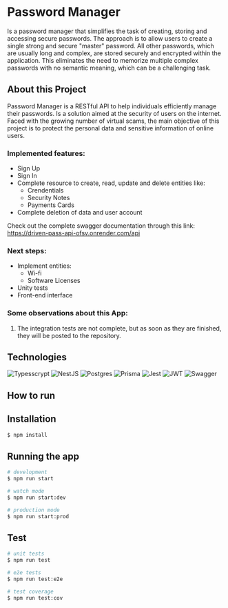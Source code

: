 # Password Manager

Is a password manager that simplifies the task of creating, storing and accessing secure passwords. The approach is to allow users to create a single strong and secure "master" password. All other passwords, which are usually long and complex, are stored securely and encrypted within the application. This eliminates the need to memorize multiple complex passwords with no semantic meaning, which can be a challenging task.

## About this Project

Password Manager is a RESTful API to help individuals efficiently manage their passwords. Is a solution aimed at the security of users on the internet. Faced with the growing number of virtual scams, the main objective of this project is to protect the personal data and sensitive information of online users.

<h3>Implemented features:</h3>

- Sign Up
- Sign In
- Complete resource to create, read, update and delete entities like:
  - Crendentials
  - Security Notes
  - Payments Cards
- Complete deletion of data and user account

Check out the complete swagger documentation through this link: https://driven-pass-api-ofsv.onrender.com/api

<h3>Next steps:</h3>

- Implement entities:
  - Wi-fi
  - Software Licenses
- Unity tests
- Front-end interface

<h3>Some observations about this App:</h3>

1. The integration tests are not complete, but as soon as they are finished, they will be posted to the repository.

## Technologies

<div>

  ![Typesscrypt](https://img.shields.io/badge/TypeScript-3178C6.svg?style=for-the-badge&logo=TypeScript&logoColor=white)
  ![NestJS](https://img.shields.io/badge/nestjs-%23E0234E.svg?style=for-the-badge&logo=nestjs&logoColor=white)
  ![Postgres](https://img.shields.io/badge/postgres-%23316192.svg?style=for-the-badge&logo=postgresql&logoColor=white)
  ![Prisma](https://img.shields.io/badge/Prisma-3982CE?style=for-the-badge&logo=Prisma&logoColor=white)
  ![Jest](https://img.shields.io/badge/-jest-%23C21325?style=for-the-badge&logo=jest&logoColor=white)
  ![JWT](https://img.shields.io/badge/JWT-black?style=for-the-badge&logo=JSON%20web%20tokens)
  ![Swagger](https://img.shields.io/badge/Swagger-85EA2D.svg?style=for-the-badge&logo=Swagger&logoColor=black)
</div>

## How to run


## Installation

```bash
$ npm install
```


## Running the app

```bash
# development
$ npm run start

# watch mode
$ npm run start:dev

# production mode
$ npm run start:prod
```

## Test

```bash
# unit tests
$ npm run test

# e2e tests
$ npm run test:e2e

# test coverage
$ npm run test:cov
```
